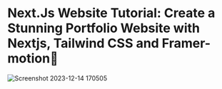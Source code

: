   # Next.Js Website Tutorial: Create a Stunning Portfolio Website with Nextjs, Tailwind CSS and Framer-motion🌟
       
![Screenshot 2023-12-14 170505](https://github.com/TruongTanNghia/Build-My-Profile-NextJs/assets/92427686/7391213c-44e1-406a-bf6e-50683c0b12e1) 
  
  
 
  
 
